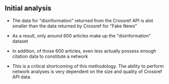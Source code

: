 ## Initial analysis

- The data for "disinformation" returned from the Crossref API is alot smaller
than the data returned by Crossref for "Fake News"

- As a result, only around 600 articles make up the "disinformation" dataset

- In addition, of those 600 articles, even less actually possess enough
citation data to constitute a network

- This is a critical shortcoming of this methodology. The ability to perform
network analyses is very dependent on the size and quality of Crossref API
data.
